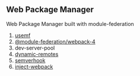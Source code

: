 ## Web Package Manager
Web Package Manager built with module-federation

1. [usemf](https://github.com/wpmjs/usemf)
2. [@module-federation/webpack-4](https://github.com/module-federation/webpack-4)
3. dev-server-pool
4. [dynamic-remotes](https://github.com/zhangHongEn/universal-module-federation-plugin/tree/main/packages/universal-module-federation-plugin#dynamic-remotes)
5. [semverhook](https://github.com/wpmjs/usemf)
6. [inject-webpack](https://github.com/zhangHongEn/inject-webpack)
